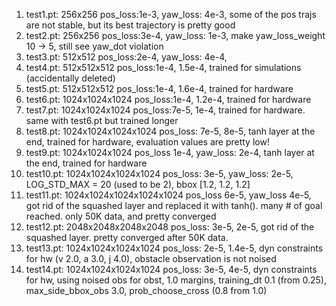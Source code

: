 1. test1.pt: 256x256 pos_loss:1e-3, yaw_loss: 4e-3, some of the pos trajs are not stable, but its best trajectory is pretty good
2. test2.pt: 256x256 pos_loss:3e-4, yaw_loss: 1e-3, make yaw_loss_weight 10 -> 5, still see yaw_dot violation
3. test3.pt: 512x512 pos_loss:2e-4, yaw_loss: 4e-4, 
4. test4.pt: 512x512x512 pos_loss:1e-4, 1.5e-4, trained for simulations (accidentally deleted)
5. test5.pt: 512x512x512 pos_loss:1e-4, 1.6e-4, trained for hardware
6. test6.pt: 1024x1024x1024 pos_loss:1e-4, 1.2e-4, trained for hardware
7. test7.pt: 1024x1024x1024 pos_loss:7e-5, 1e-4, trained for hardware. same with test6.pt but trained longer
8. test8.pt: 1024x1024x1024x1024 pos_loss: 7e-5, 8e-5, tanh layer at the end, trained for hardware, evaluation values are pretty low!
9. test9.pt: 1024x1024x1024 pos_loss 1e-4, yaw_loss: 2e-4, tanh layer at the end, trained for hardware
10. test10.pt: 1024x1024x1024x1024 pos_loss: 3e-5, yaw_loss: 2e-5, LOG_STD_MAX = 20 (used to be 2), bbox [1.2, 1.2, 1.2]
11. test11.pt: 1024x1024x1024x1024x1024 pos_loss 6e-5, yaw_loss 4e-5, got rid of the squashed layer and replaced it with tanh(). many # of goal reached. only 50K data, and pretty converged
12. test12.pt: 2048x2048x2048x2048 pos_loss: 3e-5, 2e-5, got rid of the squashed layer. pretty converged after 50K data.
13. test13.pt: 1024x1024x1024x1024 pos_loss: 2e-5, 1.4e-5, dyn constraints for hw (v 2.0, a 3.0, j 4.0), obstacle observation is not noised
14. test14.pt: 1024x1024x1024x1024 pos_loss: 3e-5, 4e-5, dyn constraints for hw, using noised obs for obst, 1.0 margins, training_dt 0.1 (from 0.25), max_side_bbox_obs 3.0, prob_choose_cross (0.8 from 1.0) 
